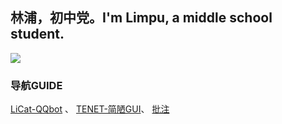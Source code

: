 ## 林浦，初中党。I'm Limpu, a middle school student.
![](https://api.xecades.xyz/api?img=3&date=2022-06-29&str=%5B出分%5D&quote=✨✨がんばれ%21✨✨&qq=3233796965&github=Limpu403&bilibili=376961024)
### 导航GUIDE
[LiCat-QQbot](https://github.com/Limpu403/Limpu403/tree/main/LiCat) 、
[TENET-简陋GUI](https://github.com/Limpu403/Limpu403/tree/main/TENET-GUI)、
[批注](https://github.com/Limpu403/limpu403/blob/main/批注.py)
